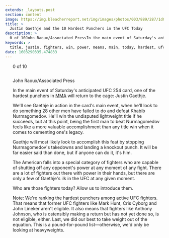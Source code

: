 ```yaml
--- 
extends: _layouts.post 
section: content 
image: https://img.bleacherreport.net/img/images/photos/003/889/287/1d0ad3295a68ef182e7aefa88a6a4a03_crop_exact.jpg?w=1200&h=1200&q=75 
title: > 
  Justin Gaethje and the 10 Hardest Punchers in the UFC Today 
description: > 
  0 of 10John Raoux/Associated PressIn the main event of Saturday's anticipated UFC 254 card, one of the hardest punchers in MMA will return to the cage: Justin Gaethje.We'll see Gaethje in action in the card's main event, when he'll look to do something 28 other men have failed to do and defeat Khabib Nurmagomedov.Gaethje will most likely look to accomplish this feat by stopping Nurmagomedov's takedowns and landing a knockout punch.Note: We're ranking the hardest punchers among active UFC fighters.That means that former UFC fighters like Mark Hunt, Cris Cyborg and John Lineker aren't eligible. 
keywords: > 
  title, justin, fighters, win, power, means, main, today, hardest, ufc, punchers, nurmagomedov, gaethje, return 
date: 1603290335.474833 
--- 
```

<ol><p class="slideData">0 of 10</p><p></p><img alt="" src="https://static-assets.bleacherreport.net/img/atoms/lazyImage/logo.png"><p class="credit">John Raoux/Associated Press</p><p class="">In the main event of Saturday's anticipated UFC 254 card, one of the hardest punchers in <a href="http://bleacherreport.com/mma">MMA</a> will return to the cage: Justin Gaethje.</p><p class="">We'll see Gaethje in action in the card's main event, when he'll look to do something 28 other men have failed to do and defeat Khabib Nurmagomedov. He'll win the undisputed lightweight title if he succeeds, but at this point, being the first man to beat Nurmagomedov feels like a more valuable accomplishment than any title win when it comes to cementing one's legacy.</p><p class="">Gaethje will most likely look to accomplish this feat by stopping Nurmagomedov's takedowns and landing a knockout punch. It will be far easier said than done, but if anyone can do it, it's him.</p><p class="">The American falls into a special category of fighters who are capable of shutting off any opponent's power at any moment of any fight. There are a lot of fighters out there with power in their hands, but there are only a few of Gaethje's ilk in the UFC at any given moment.</p><p class="">Who are those fighters today? Allow us to introduce them.</p><p class="">Note: We're ranking the hardest punchers among active UFC fighters. That means that former UFC fighters like Mark Hunt, Cris Cyborg and John Lineker aren't eligible. It also means that fighters like Anthony Johnson, who is ostensibly making a return but has not yet done so, is not eligible, either. Last, we did our best to take weight out of the equation. This is a pound-for-pound list&#8212;otherwise, we'd only be looking at heavyweights. </p></ol>